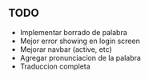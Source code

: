 
## TODO

* Implementar borrado de palabra
* Mejor error showing en login screen
* Mejorar navbar (active, etc)
* Agregar pronunciacion de la palabra
* Traduccion completa